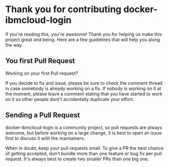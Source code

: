 Thank you for contributing docker-ibmcloud-login
=====================================================

If you're reading this, you're awesome! Thank you for helping us make this project great and being.
Here are a few guidelines that will help you along the way.

## You first Pull Request

Working on your first Pull request?

If you decide to fix and issue, please be sure to check the comment thread in case somebody is 
already working on a fix. If nobody is working on it at the moment, please leave a comment stating
that you have started to work on it so other people dont't accidentally duplicate your effort.

## Sending a Pull Request

docker-ibmcloud-login is a community project, so pull requests are always welcome, but before working on a large change, it is best to open an issue first to discuss it with the maintainers.

When in doubt, keep your pull requests small. To give a PR the best chance of getting accepted, don't bundle more than one feature or bug fix per pull request. It's always best to create two smaller PRs than one big one.
